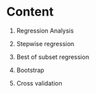 Content
==========

1. Regression Analysis

2. Stepwise regression

3. Best of subset regression

4. Bootstrap

5. Cross validation